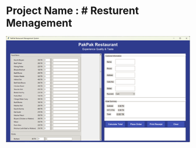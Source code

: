 # Project Name : # Resturent Menagement

![Project Logo or Screenshot](./styles/Assests/Project.png)

